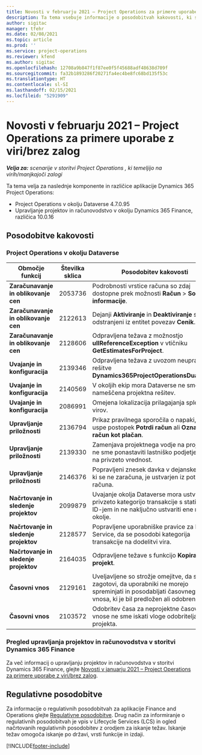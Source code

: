 ```yaml
---
title: Novosti v februarju 2021 – Project Operations za primere uporabe z viri/brez zalog
description: Ta tema vsebuje informacije o posodobitvah kakovosti, ki so na voljo v februarski izdaji (2021) aplikacije Project Operations za primere uporabe z viri/brez zalog.
author: sigitac
manager: tfehr
ms.date: 02/08/2021
ms.topic: article
ms.prod: ''
ms.service: project-operations
ms.reviewer: kfend
ms.author: sigitac
ms.openlocfilehash: 12708a9b847f1f87ee0f5f45688adf48638d709f
ms.sourcegitcommit: fa32b1893286f20271fa4ec4be8fc68bd135f53c
ms.translationtype: HT
ms.contentlocale: sl-SI
ms.lasthandoff: 02/15/2021
ms.locfileid: "5291909"
---
```

# <a name="whats-new-february-2021---project-operations-for-resourcenon-stocked-based-scenarios"></a>Novosti v februarju 2021 – Project Operations za primere uporabe z viri/brez zalog

_**Velja za:** scenarije v storitvi Project Operations , ki temeljijo na virih/manjkajoči zalogi_

Ta tema velja za naslednje komponente in različice aplikacije Dynamics 365 Project Operations:

- Project Operations v okolju Dataverse 4.7.0.95
- Upravljanje projektov in računovodstvo v okolju Dynamics 365 Finance, različica 10.0.16 

## <a name="quality-updates"></a>Posodobitve kakovosti

### <a name="project-operations-on-dataverse"></a>Project Operations v okolju Dataverse

| **Območje funkcij** | **Številka sklica** | **Posodobitev kakovosti** |
| --- | --- | --- |
| **Zaračunavanje in oblikovanje cen** | 2053736 | Podrobnosti vrstice računa so zdaj dostopne prek možnosti **Račun** > **Sorodne informacije**. |
| **Zaračunavanje in oblikovanje cen** | 2122613 | Dejanji **Aktiviranje** in **Deaktiviranje** sta bili odstranjeni iz entitet povezav **Cenik**. |
| **Zaračunavanje in oblikovanje cen** | 2128606 | Odpravljena težava z možnostjo **ullReferenceException** v vtičniku **GetEstimatesForProject**. |
| **Uvajanje in konfiguracija** | 2139346 | Odpravljena težava z uvozom neupravljane rešitve **Dynamics365ProjectOperationsDualWrite**. |
| **Uvajanje in konfiguracija** | 2140569 | V okoljih ekip mora Dataverse ne sme biti nameščena projektna rešitev. |
| **Uvajanje in konfiguracija** | 2086991 | Omejena lokalizacija prilagajanja spletnih virov. |
| **Upravljanje priložnosti** | 2136794 | Prikaz pravilnega sporočila o napaki, ko ne uspe postopek **Potrdi račun** ali **Označi račun kot plačan**. |
| **Upravljanje priložnosti** | 2139330 | Zamenjava projektnega vodje na projektu ne sme ponastaviti lastniško podjetje nazaj na privzeto vrednost. |
| **Upravljanje priložnosti** | 2146376 | Popravljeni znesek davka v dejanskem delu, ki se ne zaračuna, je ustvarjen iz potrditve računa. |
| **Načrtovanje in sledenje projektov** | 2099879 | Uvajanje okolja Dataverse mora ustvariti privzeto kategorijo transakcije s statičnim ID-jem in ne naključno ustvariti ene na okolje. |
| **Načrtovanje in sledenje projektov** | 2128577 | Popravljene uporabniške pravice za Project Service, da se posodobi kategorija transakcije na dodelitvi vira. |
| **Načrtovanje in sledenje projektov** | 2164035 | Odpravljene težave s funkcijo **Kopiraj projekt**. |
| **Časovni vnos** | 2129161 | Uveljavljene so strožje omejitve, da se zagotovi, da uporabniki ne morejo spreminjati in posodabljati časovnega vnosa, ki je bil predložen ali odobren. |
| **Časovni vnos** | 2103572 | Odobritev časa za neprojektne časovne vnose ne sme iskati vloge odobritelja projekta. |

### <a name="project-management-and-accounting-in-dynamics-365-finance"></a>Pregled upravljanja projektov in računovodstva v storitvi Dynamics 365 Finance 

Za več informacij o upravljanju projektov in računovodstva v storitvi Dynamics 365 Finance, glejte [Novosti v januarju 2021 – Project Operations za primere uporabe z viri/brez zalog](whats-new-jan-2021-resource-based.md).


## <a name="regulatory-updates"></a>Regulativne posodobitve

Za informacije o regulativnih posodobitvah za aplikacije Finance and Operations glejte [Regulativne posodobitve](https://docs.microsoft.com/dynamics365/finance/localizations/regulatory-updates). Drug način za informiranje o regulativnih posodobitvah je vpis v Lifecycle Services (LCS) in ogled načrtovanih regulativnih posodobitev z orodjem za iskanje težav. Iskanje težav omogoča iskanje po državi, vrsti funkcije in izdaji.


[!INCLUDE[footer-include](../includes/footer-banner.md)]